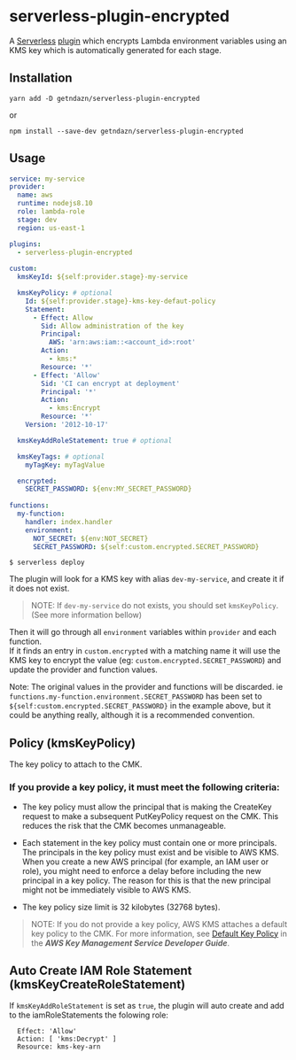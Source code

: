 # serverless-plugin-encrypted

A [Serverless](https://serverless.com/) [plugin](https://serverless.com/framework/docs/providers/aws/guide/plugins/)
 which encrypts Lambda environment variables using an KMS key which is automatically generated for each stage.

## Installation

    yarn add -D getndazn/serverless-plugin-encrypted

or 

    npm install --save-dev getndazn/serverless-plugin-encrypted
    
## Usage
    
```yaml
service: my-service
provider:
  name: aws
  runtime: nodejs8.10
  role: lambda-role
  stage: dev
  region: us-east-1

plugins:
  - serverless-plugin-encrypted
    
custom:
  kmsKeyId: ${self:provider.stage}-my-service

  kmsKeyPolicy: # optional
    Id: ${self:provider.stage}-kms-key-defaut-policy
    Statement:
      - Effect: Allow
        Sid: Allow administration of the key
        Principal:
          AWS: 'arn:aws:iam::<account_id>:root'
        Action:
          - kms:*
        Resource: '*'
      - Effect: 'Allow'
        Sid: 'CI can encrypt at deployment'
        Principal: '*'
        Action:
          - kms:Encrypt
        Resource: '*' 
    Version: '2012-10-17'

  kmsKeyAddRoleStatement: true # optional

  kmsKeyTags: # optional
    myTagKey: myTagValue  

  encrypted:
    SECRET_PASSWORD: ${env:MY_SECRET_PASSWORD}
        
functions:
  my-function:
    handler: index.handler
    environment:
      NOT_SECRET: ${env:NOT_SECRET}
      SECRET_PASSWORD: ${self:custom.encrypted.SECRET_PASSWORD}
```

    $ serverless deploy

The plugin will look for a KMS key with alias `dev-my-service`, and create it if it does not exist.

> NOTE: If `dev-my-service` do not exists, you should set `kmsKeyPolicy`. (See more information bellow)

Then it will go through all `environment` variables within `provider` and each function.  
If it finds an entry in `custom.encrypted` with a matching name it will use the KMS key to encrypt the value 
(eg: `custom.encrypted.SECRET_PASSWORD`) and update the provider and function values.
 
Note: The original values in the provider and functions will be discarded. 
ie `functions.my-function.environment.SECRET_PASSWORD` has been set to `${self:custom.encrypted.SECRET_PASSWORD}` 
in the example above, but it could be anything really, although it is a recommended convention.

## Policy (kmsKeyPolicy)

The key policy to attach to the CMK.

### If you provide a key policy, it must meet the following criteria:

- The key policy must allow the principal that is making the CreateKey request to make a subsequent PutKeyPolicy request on the CMK. This reduces the risk that the CMK becomes unmanageable.

- Each statement in the key policy must contain one or more principals. The principals in the key policy must exist and be visible to AWS KMS. When you create a new AWS principal (for example, an IAM user or role), you might need to enforce a delay before including the new principal in a key policy. The reason for this is that the new principal might not be immediately visible to AWS KMS.

- The key policy size limit is 32 kilobytes (32768 bytes).

> NOTE: If you do not provide a key policy, AWS KMS attaches a default key policy to the CMK. For more information, see [Default Key Policy](https://docs.aws.amazon.com/kms/latest/developerguide/key-policies.html#key-policy-default) in the ***AWS Key Management Service Developer Guide***.

## Auto Create IAM Role Statement (kmsKeyCreateRoleStatement)

If `kmsKeyAddRoleStatement` is set as `true`, the plugin will auto create and add to the iamRoleStatements the folowing role:

```
  Effect: 'Allow'
  Action: [ 'kms:Decrypt' ]
  Resource: kms-key-arn
```